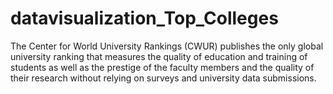 # datavisualization_Top_Colleges
The Center for World University Rankings (CWUR) publishes the only global university ranking that measures the quality of education and training of students as well as the prestige of the faculty members and the quality of their research without relying on surveys and university data submissions.
